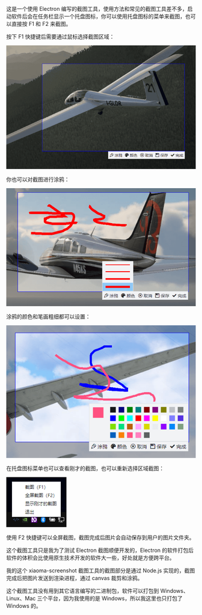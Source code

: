 这是一个使用 Electron 编写的截图工具，使用方法和常见的截图工具差不多，启动软件后会在任务栏显示一个托盘图标，你可以使用托盘图标的菜单来截图，也可以直接按 F1 和 F2 来截图。

按下 F1 快捷键后需要通过鼠标选择截图区域：

![xiaoma-screenshot选择截图区域](screenshots/1.png)

你也可以对截图进行涂鸦：

![xiaoma-screenshot选择笔画粗细](screenshots/2.png)

涂鸦的颜色和笔画粗细都可以设置：

![xiaoma-screenshot设置涂鸦颜色](screenshots/3.png)

在托盘图标菜单也可以查看刚才的截图，也可以重新选择区域截图：

![xiaoma-screenshot托盘图标菜单](screenshots/4.png)

使用 F2 快捷键可以全屏截图，截图完成后图片会自动保存到用户的图片文件夹。

这个截图工具只是我为了测试 Electron 截图顺便开发的，Electron 的软件打包后软件的体积会比使用原生技术开发的软件大一些，好处就是方便跨平台。

我的这个 xiaoma-screenshot 截图工具的截图部分是通过 Node.js 实现的，截图完成后把图片发送到渲染进程，通过 canvas 裁剪和涂鸦。

这个截图工具没有用到其它语言编写的二进制包，软件可以打包到 Windows、Linux、Mac 三个平台，因为我使用的是 Windows，所以我这里也只打包了 Windows 的。